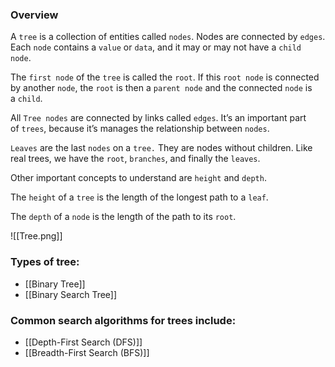 ### Overview

A `tree` is a collection of entities called `nodes`. Nodes are connected by `edges`. Each `node` contains a `value` or `data`, and it may or may not have a `child node`.

The `first node` of the `tree` is called the `root`. If this `root node` is connected by another `node`, the `root` is then a `parent node` and the connected `node` is a `child`.

All `Tree nodes` are connected by links called `edges`. It’s an important part of `trees`, because it’s manages the relationship between `nodes`.

`Leaves` are the last `nodes` on a `tree.` They are nodes without children. Like real trees, we have the `root`, `branches`, and finally the `leaves`.

Other important concepts to understand are `height` and `depth`.

The `height` of a `tree` is the length of the longest path to a `leaf`.

The `depth` of a `node` is the length of the path to its `root`.

![[Tree.png]]
### Types of tree:
- [[Binary Tree]]
- [[Binary Search Tree]]
### Common search algorithms for trees include:
- [[Depth-First Search (DFS)]]
- [[Breadth-First Search (BFS)]]
